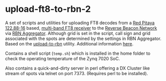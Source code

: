 # upload-ft8-to-rbn-2
A set of scripts and utilities for uploading FT8 decodes 
from a [Red Pitaya 122.88-16](https://www.redpitaya.com/) based, 
[multi-band FT8 receiver](https://github.com/pavel-demin/stemlab-sdr-notes) 
to the [Reverse Beacon Network](http://www.reversebeacon.net) via 
[RBN Aggregator](http://www.reversebeacon.net/pages/Aggregator+34). 
Although grid is set in the script, call sign and grid associated 
with the spots are determined by the settings in RBN Aggregator. 
Based on the [upload-to-rbn](https://github.com/bjornekelund/upload-to-rbn) 
utility. Additional information [here](http://sm7iun.se). 

Contains a shell script (`temp.sh`) which is installed in the home
folder to check the operating temperature of the Zynq 7020 SoC. 

Also contains a quick-and-dirty server in perl offering a DX 
Cluster like stream of spots via telnet on port 7373. 
(Requires perl to be installed).

